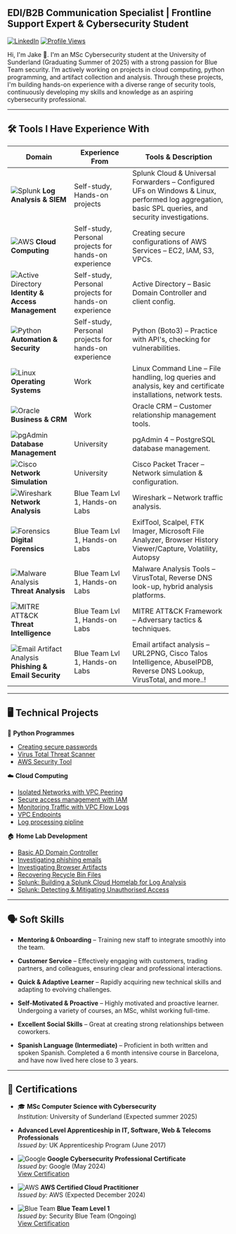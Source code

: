 ## EDI/B2B Communication Specialist | Frontline Support Expert & Cybersecurity Student  
[![LinkedIn](https://img.shields.io/badge/LinkedIn-Connect-blue?style=flat&logo=linkedin)](https://www.linkedin.com/in/jake-wilson-874559265/)
[![Profile Views](https://komarev.com/ghpvc/?username=wilbcn)](https://github.com/wilbcn)

<p>Hi, I'm Jake 👋. I'm an MSc Cybersecurity student at the University of Sunderland (Graduating Summer of 2025) with a strong passion for Blue Team security. I’m actively working on projects in cloud computing, python programming, and artifact collection and analysis. Through these projects, I'm building hands-on experience with a diverse range of security tools, continuously developing my skills and knowledge as an aspiring cybersecurity professional.

---

## 🛠️ Tools I Have Experience With  
| **Domain** | **Experience From** | **Tools & Description** |
|------------|------------------|--------------------------|
| ![Splunk](https://img.shields.io/badge/Splunk-Log%20Analysis%20&%20SIEM-green?style=flat&logo=splunk) **Log Analysis & SIEM** | Self-study, Hands-on projects | Splunk Cloud & Universal Forwarders – Configured UFs on Windows & Linux, performed log aggregation, basic SPL queries, and security investigations. |
| ![AWS](https://img.shields.io/badge/AWS-Cloud%20Computing-orange?style=flat&logo=amazon-aws) **Cloud Computing** | Self-study, Personal projects for hands-on experience | Creating secure configurations of AWS Services – EC2, IAM, S3, VPCs. |
| ![Active Directory](https://img.shields.io/badge/Active%20Directory-User%20Management-blue) **Identity & Access Management** | Self-study, Personal projects for hands-on experience | Active Directory – Basic Domain Controller and client config. |
| ![Python](https://img.shields.io/badge/Python-Boto3-green?style=flat&logo=python) **Automation & Security** | Self-study, Personal projects for hands-on experience | Python (Boto3) – Practice with API's, checking for vulnerabilities. |
| ![Linux](https://img.shields.io/badge/Linux-Command%20Line-yellow?style=flat&logo=linux) **Operating Systems** | Work | Linux Command Line – File handling, log queries and analysis, key and certificate installations, network tests. |
| ![Oracle](https://img.shields.io/badge/Oracle-CRM-red?style=flat&logo=oracle) **Business & CRM** | Work | Oracle CRM – Customer relationship management tools. |
| ![pgAdmin](https://img.shields.io/badge/PostgreSQL-pgAdmin%204-blue?style=flat&logo=postgresql) **Database Management** | University | pgAdmin 4 – PostgreSQL database management. |
| ![Cisco](https://img.shields.io/badge/Cisco%20Packet%20Tracer-Network%20Simulation-blue?style=flat&logo=cisco) **Network Simulation** | University | Cisco Packet Tracer – Network simulation & configuration. |
| ![Wireshark](https://img.shields.io/badge/Wireshark-Network%20Analysis-blue?style=flat&logo=wireshark) **Network Analysis** | Blue Team Lvl 1, Hands-on Labs | Wireshark – Network traffic analysis. |
| ![Forensics](https://img.shields.io/badge/Digital%20Forensics-Investigation-blue) **Digital Forensics** | Blue Team Lvl 1, Hands-on Labs | ExifTool, Scalpel, FTK Imager, Microsoft File Analyzer, Browser History Viewer/Capture, Volatility, Autopsy |
| ![Malware Analysis](https://img.shields.io/badge/Malware%20Analysis-VirusTotal-red) **Threat Analysis** | Blue Team Lvl 1, Hands-on Labs | Malware Analysis Tools – VirusTotal, Reverse DNS look-up, hybrid analysis platforms. |
| ![MITRE ATT&CK](https://img.shields.io/badge/MITRE%20ATT&CK-Threat%20Intelligence-purple?style=flat) **Threat Intelligence** | Blue Team Lvl 1, Hands-on Labs | MITRE ATT&CK Framework – Adversary tactics & techniques. |
| ![Email Artifact Analysis](https://img.shields.io/badge/Email%20Analysis-Phishing%20Investigation-blue) **Phishing & Email Security** | Blue Team Lvl 1, Hands-on Labs | Email artifact analysis – URL2PNG, Cisco Talos Intelligence, AbuseIPDB, Reverse DNS Lookup, VirusTotal, and more..! |

---

## 🖥️ Technical Projects  

🐍 **Python Programmes**  
- [Creating secure passwords](https://github.com/wilbcn/Applying-Python-to-Cybersecurity/tree/main/Fundamental/creating-secure-passwords)
- [Virus Total Threat Scanner](https://github.com/wilbcn/Applying-Python-to-Cybersecurity/tree/main/Fundamental/VT-ThreatScan)
- [AWS Security Tool](https://github.com/wilbcn/Applying-Python-to-Cybersecurity/tree/main/Fundamental/aws-security-tool)

☁️ **Cloud Computing**  
- [Isolated Networks with VPC Peering](https://github.com/wilbcn/AWS-Projects/blob/main/VPC-Peering.md)
- [Secure access management with IAM](https://github.com/wilbcn/AWS-Projects/blob/main/Secure%20Access%20Management%20with%20IAM.md)
- [Monitoring Traffic with VPC Flow Logs](https://github.com/wilbcn/AWS-Projects/blob/main/Monitoring%20traffic%20with%20VPC%20Flowlogs.md)
- [VPC Endpoints](https://github.com/wilbcn/AWS-Projects/blob/main/AWS%20VPC%20Endpoints%20%26%20S3%20Access%20with%20EC2%20Instances.md)
- [Log processing pipline](https://github.com/wilbcn/AWS-Projects/blob/main/AWS-Log-Processing-Pipeline.md)

🏠 **Home Lab Development**
- [Basic AD Domain Controller](https://github.com/wilbcn/HomeLab/blob/main/Active-Directory-Setup/AD-Setup.md)
- [Investigating phishing emails](https://github.com/wilbcn/Phishing/blob/main/Phishing-Analysis-1.md)
- [Investigating Browser Artifacts](https://github.com/wilbcn/DigitalForensics/blob/main/WindowsBrowsers/Investigate-Browsers.md)  
- [Recovering Recycle Bin Files](https://github.com/wilbcn/DigitalForensics/blob/main/Recover-Deleted-Files/Recover-Deleted-Files.md)
- [Splunk: Building a Splunk Cloud Homelab for Log Analysis](https://github.com/wilbcn/Splunk/blob/main/Splunk-Cloud-HomeLab.md)
- [Splunk: Detecting & Mitigating Unauthorised Access](https://github.com/wilbcn/Splunk/blob/main/Splunk-Investigations-1.md)

---

## 🗣️ Soft Skills  

- **Mentoring & Onboarding** – Training new staff to integrate smoothly into the team.   

- **Customer Service** – Effectively engaging with customers, trading partners, and colleagues, ensuring clear and professional interactions.  

- **Quick & Adaptive Learner** – Rapidly acquiring new technical skills and adapting to evolving challenges.  

- **Self-Motivated & Proactive** – Highly motivated and proactive learner. Undergoing a variety of courses, an MSc, whilst working full-time.

- **Excellent Social Skills** – Great at creating strong relationships between coworkers. 

- **Spanish Language (Intermediate)** – Proficient in both written and spoken Spanish. Completed a 6 month intensive course in Barcelona, and have now lived here close to 3 years.

---

## 📄 Certifications  
- 🎓 **MSc Computer Science with Cybersecurity**  
  *Institution:* University of Sunderland (Expected summer 2025)
  
- **Advanced Level Apprenticeship in IT, Software, Web & Telecoms Professionals**  
  *Issued by:* UK Apprenticeship Program (June 2017)  

- ![Google](https://img.shields.io/badge/Google-Cybersecurity-blue?style=flat&logo=google) **Google Cybersecurity Professional Certificate**  
  *Issued by:* Google (May 2024)  
  [View Certification](https://www.coursera.org/professional-certificates/google-cybersecurity)  

- ![AWS](https://img.shields.io/badge/AWS-Cloud%20Practitioner-orange?style=flat&logo=amazon-aws) **AWS Certified Cloud Practitioner**  
  *Issued by:* AWS (Expected December 2024)  

- ![Blue Team](https://img.shields.io/badge/Blue%20Team-Level%201-blue?style=flat&logo=security) **Blue Team Level 1**  
  *Issued by:* Security Blue Team (Ongoing)  
  [View Certification](https://www.securityblue.team/certifications/blue-team-level-1)  



